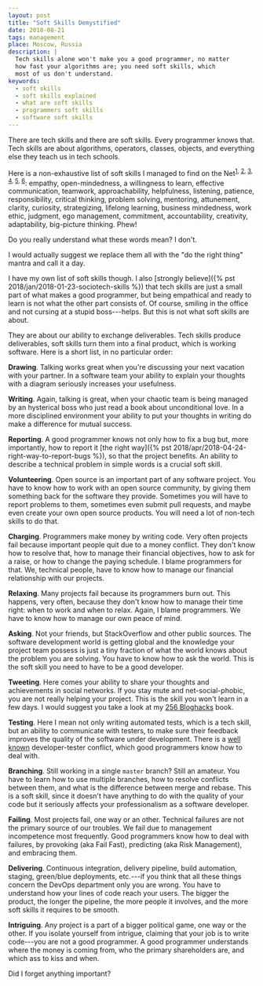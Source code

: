```yaml
---
layout: post
title: "Soft Skills Demystified"
date: 2018-08-21
tags: management
place: Moscow, Russia
description: |
  Tech skills alone won't make you a good programmer, no matter
  how fast your algorithms are; you need soft skills, which
  most of us don't understand.
keywords:
  - soft skills
  - soft skills explained
  - what are soft skills
  - programmers soft skills
  - software soft skills
---
```


There are tech skills and there are soft skills. Every programmer knows that.
Tech skills are about algorithms, operators, classes, objects, and everything
else they teach us in tech schools.

<!--more-->

Here is a non-exhaustive list of soft skills I managed to find
on the Net<sup>[1](https://hackernoon.com/10-soft-skills-every-developer-needs-66f0cdcfd3f7),
[2](https://jaxenter.com/6-most-useful-soft-skills-for-software-developers-125286.html),
[3](https://blog.scottlogic.com/2018/01/13/soft-skills-for-software-developers.html),
[4](https://amzn.to/2wbSuZa),
[5](https://medium.freecodecamp.org/what-soft-skills-do-successful-developer-have-in-their-backpacks-e4b71e90329a),
[6](https://www.netguru.co/blog/9-soft-skills-every-web-developer-should-master)</sup>:
empathy, open-mindedness, a willingness to learn, effective communication,
teamwork, approachability, helpfulness, listening, patience, responsibility,
critical thinking, problem solving, mentoring, attunement, clarity, curiosity,
strategizing, lifelong learning, business mindedness, work ethic, judgment,
ego management, commitment,
accountability, creativity, adaptability, big-picture thinking. Phew!

Do you really understand what these words mean? I don't.

I would actually suggest we replace them all with the "do the right thing"
mantra and call it a day.

I have my own list of soft skills though. I also
[strongly believe]({% pst 2018/jan/2018-01-23-sociotech-skills %}) that tech skills
are just a small part of what makes a good programmer,
but being empathical and ready to learn is not what the other part consists of.
Of course, smiling in the office and not cursing at a stupid boss---helps.
But this is not what soft skills are about.

They are about our ability to exchange deliverables. Tech skills produce
deliverables, soft skills turn them into a final product, which is working
software. Here is a short list, in no particular order:

**Drawing**.
Talking works great when you're discussing your next vacation with your partner.
In a software team your ability to explain your thoughts with a diagram
seriously increases your usefulness.

**Writing**.
Again, talking is great, when your chaotic team is being managed by
an hysterical boss who just read a book about unconditional love. In a more
disciplined environment your ability to put your thoughts in writing
do make a difference for mutual success.

**Reporting**.
A good programmer knows not only how to fix a bug but, more importantly, how
to report it [the right way]({% pst 2018/apr/2018-04-24-right-way-to-report-bugs %}),
so that the project benefits. An ability
to describe a technical problem in simple words is a crucial soft skill.

**Volunteering**.
Open source is an important part of any software project. You have to know
how to work with an open source community, by giving them something back
for the software they provide. Sometimes you will have to report problems
to them, sometimes even submit pull requests, and maybe even create
your own open source products. You will need a lot of non-tech skills to do that.

**Charging**.
Programmers make money by writing code. Very often projects fail because
important people quit due to a money conflict. They don't know how to resolve that,
how to manage their financial objectives, how to ask for a raise, or how to change
the paying schedule. I blame programmers for that. We, technical people,
have to know how to manage our financial relationship with our projects.

**Relaxing**.
Many projects fail because its programmers burn out. This happens, very often,
because they don't know how to manage their time right: when to work and
when to relax. Again, I blame programmers. We have to know how to manage our
own peace of mind.

**Asking**.
Not your friends, but StackOverflow and other public sources. The software
development world is getting global and the knowledge your project team
possess is just a tiny fraction of what the world knows about the problem
you are solving. You have to know how to ask the world. This is the soft skill
you need to have to be a good developer.

**Tweeting**.
Here comes your ability to share your thoughts and achievements in social
networks. If you stay mute and net-social-phobic, you are not really helping your
project. This is the skill you won't learn in a few days. I would suggest
you take a look at my [256 Bloghacks](/256-bloghacks.html) book.

**Testing**.
Here I mean not only writing automated tests, which is a tech skill, but
an ability to communicate with testers, to make sure their feedback
improves the quality of the software under development. There is a
[well known](https://www.sciencedirect.com/science/article/abs/pii/S0378720613000967)
developer-tester conflict, which good programmers know how to deal with.

**Branching**.
Still working in a single `master` branch? Still an amateur. You have to
learn how to use multiple branches, how to resolve conflicts between them,
and what is the difference between merge and rebase. This is a soft skill,
since it doesn't have anything to do with the quality of your code but it
seriously affects your professionalism as a software developer.

**Failing**.
Most projects fail, one way or an other. Technical failures are not
the primary source of our troubles. We fail due to management incompetence
most frequently. Good programmers know how to deal with failures,
by provoking (aka Fail Fast), predicting (aka Risk Management), and
embracing them.

**Delivering**.
Continuous integration, delivery pipeline, build automation, staging,
green/blue deployments, etc.---if you think that all these things concern
the DevOps department only you are wrong. You have to understand how your lines
of code reach your users. The bigger the product, the longer the pipeline,
the more people it involves, and the more soft skills it requires to be
smooth.

**Intriguing**.
Any project is a part of a bigger political game, one way or the other.
If you isolate yourself from intrigue, claiming that your job is to
write code---you are not a good programmer. A good programmer understands
where the money is coming from, who the primary shareholders are,
and which ass to kiss and when.

Did I forget anything important?



